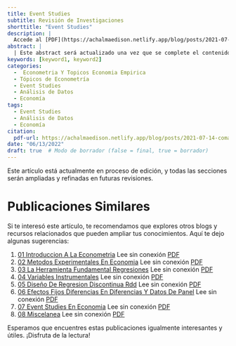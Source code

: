 ```yaml
---
title: Event Studies
subtitle: Revisión de Investigaciones
shorttitle: "Event Studies"
description: |
  Accede al [PDF](https://achalmaedison.netlify.app/blog/posts/2021-07-14-comandos-blogdown/index.pdf) completo aquí.
abstract: |
  | Este abstract será actualizado una vez que se complete el contenido final del artículo.
keywords: [keyword1, keyword2]
categories:
  -  Econometria Y Topicos Economia Empirica
  - Tópicos de Econometría
  - Event Studies
  - Análisis de Datos
  - Economía
tags:
  - Event Studies
  - Análisis de Datos
  - Economía
citation:
  pdf-url: https://achalmaedison.netlify.app/blog/posts/2021-07-14-comandos-blogdown/index.pdf
date: "06/13/2022"
draft: true  # Modo de borrador (false = final, true = borrador)
---
```








Este artículo está actualmente en proceso de edición, y todas las secciones serán ampliadas y refinadas en futuras revisiones.


# Publicaciones Similares

Si te interesó este artículo, te recomendamos que explores otros blogs y recursos relacionados que pueden ampliar tus conocimientos. Aquí te dejo algunas sugerencias:


1. [01 Introduccion A La Econometria](https://achalmaedison.netlify.app/econometria/07-econometria-y-topicos-economia-empirica/2022-05-02-01-introduccion-a-la-econometria) Lee sin conexión [PDF](https://achalmaedison.netlify.app/econometria/07-econometria-y-topicos-economia-empirica/2022-05-02-01-introduccion-a-la-econometria/index.pdf)
2. [02 Metodos Experimentales En Economia](https://achalmaedison.netlify.app/econometria/07-econometria-y-topicos-economia-empirica/2022-05-09-02-metodos-experimentales-en-economia) Lee sin conexión [PDF](https://achalmaedison.netlify.app/econometria/07-econometria-y-topicos-economia-empirica/2022-05-09-02-metodos-experimentales-en-economia/index.pdf)
3. [03 La Herramienta Fundamental Regresiones](https://achalmaedison.netlify.app/econometria/07-econometria-y-topicos-economia-empirica/2022-05-16-03-la-herramienta-fundamental-regresiones) Lee sin conexión [PDF](https://achalmaedison.netlify.app/econometria/07-econometria-y-topicos-economia-empirica/2022-05-16-03-la-herramienta-fundamental-regresiones/index.pdf)
4. [04 Variables Instrumentales](https://achalmaedison.netlify.app/econometria/07-econometria-y-topicos-economia-empirica/2022-05-23-04-variables-instrumentales) Lee sin conexión [PDF](https://achalmaedison.netlify.app/econometria/07-econometria-y-topicos-economia-empirica/2022-05-23-04-variables-instrumentales/index.pdf)
5. [05 Diseño De Regresion Discontinua Rdd](https://achalmaedison.netlify.app/econometria/07-econometria-y-topicos-economia-empirica/2022-05-30-05-diseño-de-regresion-discontinua-rdd) Lee sin conexión [PDF](https://achalmaedison.netlify.app/econometria/07-econometria-y-topicos-economia-empirica/2022-05-30-05-diseño-de-regresion-discontinua-rdd/index.pdf)
6. [06 Efectos Fijos Diferencias En Diferencias Y Datos De Panel](https://achalmaedison.netlify.app/econometria/07-econometria-y-topicos-economia-empirica/2022-06-06-06-efectos-fijos-diferencias-en-diferencias-y-datos-de-panel) Lee sin conexión [PDF](https://achalmaedison.netlify.app/econometria/07-econometria-y-topicos-economia-empirica/2022-06-06-06-efectos-fijos-diferencias-en-diferencias-y-datos-de-panel/index.pdf)
7. [07 Event Studies En Economia](https://achalmaedison.netlify.app/econometria/07-econometria-y-topicos-economia-empirica/2022-06-13-07-event-studies-en-economia) Lee sin conexión [PDF](https://achalmaedison.netlify.app/econometria/07-econometria-y-topicos-economia-empirica/2022-06-13-07-event-studies-en-economia/index.pdf)
8. [08 Miscelanea](https://achalmaedison.netlify.app/econometria/07-econometria-y-topicos-economia-empirica/2022-06-20-08-miscelanea) Lee sin conexión [PDF](https://achalmaedison.netlify.app/econometria/07-econometria-y-topicos-economia-empirica/2022-06-20-08-miscelanea/index.pdf)


Esperamos que encuentres estas publicaciones igualmente interesantes y útiles. ¡Disfruta de la lectura!

